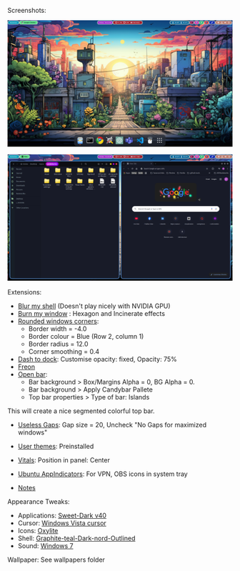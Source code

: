 Screenshots:

![alt text](image.png)

![alt text](image-1.png)

Extensions:
* [Blur my shell](https://github.com/aunetx/blur-my-shell) (Doesn't play nicely with NVIDIA GPU)
* [Burn my window](https://github.com/Schneegans/Burn-My-Windows) : Hexagon and Incinerate effects
* [Rounded windows corners](https://github.com/yilozt/rounded-window-corners): 
    * Border width = -4.0
    * Border colour = Blue (Row 2, column 1)
    * Border radius = 12.0
    * Corner smoothing = 0.4
* [Dash to dock](https://micheleg.github.io/dash-to-dock/): Customise opacity: fixed, Opacity: 75%
* [Freon](https://github.com/UshakovVasilii/gnome-shell-extension-freon)
* [Open bar](https://github.com/neuromorph/openbar): 
    * Bar background > Box/Margins Alpha = 0, BG Alpha = 0. 
    * Bar background > Apply Candybar Pallete
    * Top bar properties > Type of bar: Islands

This will create a nice segmented colorful top bar.

* [Useless Gaps](https://github.com/mipmip/gnome-shell-extensions-useless-gaps): Gap size = 20, Uncheck "No Gaps for maximized windows"

* [User themes](https://gitlab.gnome.org/GNOME/gnome-shell-extensions): Preinstalled
* [Vitals](https://github.com/corecoding/Vitals): Position in panel: Center
* [Ubuntu AppIndicators](https://github.com/ubuntu/gnome-shell-extension-appindicator): For VPN, OBS icons in system tray
* [Notes](https://github.com/maoschanz/notes-extension-gnome)

Appearance Tweaks:
* Applications: [Sweet-Dark v40](https://www.gnome-look.org/p/1253385/)
* Cursor: [Windows Vista cursor](https://www.gnome-look.org/p/2061622)
* Icons: [Oxylite](https://www.gnome-look.org/p/2055724)
* Shell: [Graphite-teal-Dark-nord-Outlined](https://www.gnome-look.org/p/2014493/)
* Sound: [Windows 7](https://www.gnome-look.org/p/1149365)

Wallpaper: See wallpapers folder